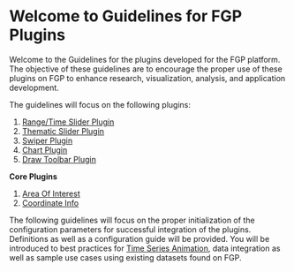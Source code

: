 # Welcome to Guidelines for FGP Plugins

Welcome to the Guidelines for the plugins developed for the FGP platform. The objective of these guidelines are to encourage the proper use of these plugins on FGP to enhance research, visualization, analysis, and application development.

The guidelines will focus on the following plugins:

1. [Range/Time Slider Plugin](rangetimeslider/overview.md)
2. [Thematic Slider Plugin](thematicslider/overview.md)
3. [Swiper Plugin](/swiper.md)
4. [Chart Plugin](/chart.md)
5. [Draw Toolbar Plugin](/drawing.md)

**Core Plugins**

1. [Area Of Interest](aoi.md)
2. [Coordinate Info](coords.md)

The following guidelines will focus on the proper initialization of the configuration parameters for successful integration of the plugins. Definitions as well as a configuration guide will be provided. You will be introduced to best practices for [Time Series Animation](timeseries.md), data integration as well as sample use cases using existing datasets found on FGP.
